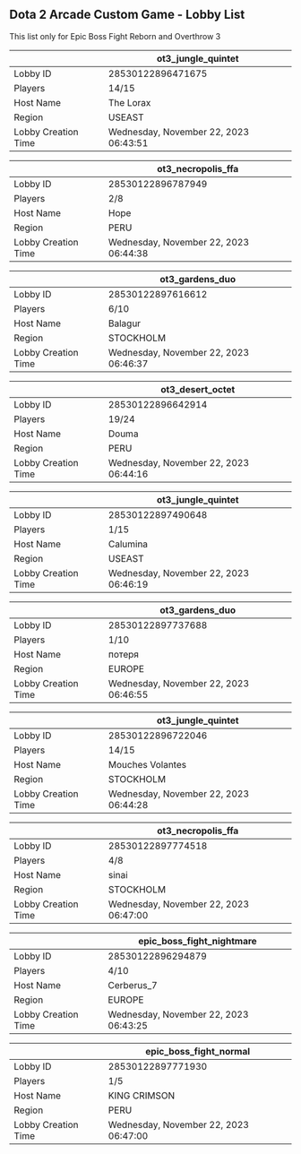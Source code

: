 ## Dota 2 Arcade Custom Game - Lobby List

This list only for Epic Boss Fight Reborn and Overthrow 3

|  | ot3_jungle_quintet |
| ------ | ------ |
| Lobby ID | 28530122896471675 |
| Players | 14/15 |
| Host Name | The Lorax |
| Region | USEAST |
| Lobby Creation Time | Wednesday, November 22, 2023 06:43:51 |


|  | ot3_necropolis_ffa |
| ------ | ------ |
| Lobby ID | 28530122896787949 |
| Players | 2/8 |
| Host Name | Hope |
| Region | PERU |
| Lobby Creation Time | Wednesday, November 22, 2023 06:44:38 |


|  | ot3_gardens_duo |
| ------ | ------ |
| Lobby ID | 28530122897616612 |
| Players | 6/10 |
| Host Name | Balagur |
| Region | STOCKHOLM |
| Lobby Creation Time | Wednesday, November 22, 2023 06:46:37 |


|  | ot3_desert_octet |
| ------ | ------ |
| Lobby ID | 28530122896642914 |
| Players | 19/24 |
| Host Name | Douma |
| Region | PERU |
| Lobby Creation Time | Wednesday, November 22, 2023 06:44:16 |


|  | ot3_jungle_quintet |
| ------ | ------ |
| Lobby ID | 28530122897490648 |
| Players | 1/15 |
| Host Name | Calumina |
| Region | USEAST |
| Lobby Creation Time | Wednesday, November 22, 2023 06:46:19 |


|  | ot3_gardens_duo |
| ------ | ------ |
| Lobby ID | 28530122897737688 |
| Players | 1/10 |
| Host Name | потеря |
| Region | EUROPE |
| Lobby Creation Time | Wednesday, November 22, 2023 06:46:55 |


|  | ot3_jungle_quintet |
| ------ | ------ |
| Lobby ID | 28530122896722046 |
| Players | 14/15 |
| Host Name | Mouches Volantes |
| Region | STOCKHOLM |
| Lobby Creation Time | Wednesday, November 22, 2023 06:44:28 |


|  | ot3_necropolis_ffa |
| ------ | ------ |
| Lobby ID | 28530122897774518 |
| Players | 4/8 |
| Host Name | sinai |
| Region | STOCKHOLM |
| Lobby Creation Time | Wednesday, November 22, 2023 06:47:00 |


|  | epic_boss_fight_nightmare |
| ------ | ------ |
| Lobby ID | 28530122896294879 |
| Players | 4/10 |
| Host Name | Cerberus_7 |
| Region | EUROPE |
| Lobby Creation Time | Wednesday, November 22, 2023 06:43:25 |


|  | epic_boss_fight_normal |
| ------ | ------ |
| Lobby ID | 28530122897771930 |
| Players | 1/5 |
| Host Name | KING  CRIMSON |
| Region | PERU |
| Lobby Creation Time | Wednesday, November 22, 2023 06:47:00 |


